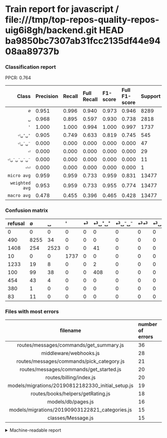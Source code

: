 # Train report for javascript / file:///tmp/top-repos-quality-repos-uig6i8gh/backend.git HEAD ba9850bc7307ab31fcc2135df44e9408aa89737b

### Classification report

PPCR: 0.764

| Class | Precision | Recall | Full Recall | F1-score | Full F1-score | Support | Full Support | PPCR |
|------:|:----------|:-------|:------------|:---------|:---------|:--------|:-------------|:-----|
| `∅` | 0.951| 0.996| 0.940| 0.973| 0.946| 8289| 8779| 0.944 |
| `␣` | 0.968| 0.895| 0.597| 0.930| 0.738| 2818| 4226| 0.667 |
| `'` | 1.000| 1.000| 0.994| 1.000| 0.997| 1737| 1747| 0.994 |
| `⏎␣⁺␣⁺` | 0.905| 0.749| 0.633| 0.819| 0.745| 545| 645| 0.845 |
| `⏎␣⁻␣⁻` | 0.000| 0.000| 0.000| 0.000| 0.000| 47| 501| 0.094 |
| `⏎` | 0.000| 0.000| 0.000| 0.000| 0.000| 29| 1262| 0.023 |
| `⏎␣⁻␣⁻␣⁻␣⁻` | 0.000| 0.000| 0.000| 0.000| 0.000| 11| 94| 0.117 |
| `⏎⏎` | 0.000| 0.000| 0.000| 0.000| 0.000| 1| 381| 0.003 |
| `micro avg` | 0.959| 0.959| 0.733| 0.959| 0.831| 13477| 17635| 0.764 |
| `weighted avg` | 0.953| 0.959| 0.733| 0.955| 0.774| 13477| 17635| 0.764 |
| `macro avg` | 0.478| 0.455| 0.396| 0.465| 0.428| 13477| 17635| 0.764 |

### Confusion matrix

|refusal|  ∅| ␣| '| ⏎| ⏎␣⁺␣⁺| ⏎␣⁻␣⁻| ⏎⏎| ⏎␣⁻␣⁻␣⁻␣⁻| 
|:---|:---|:---|:---|:---|:---|:---|:---|:---|
|0 |0 |0 |0 |0 |0 |0 |0 |0 |
|490 |8255 |34 |0 |0 |0 |0 |0 |0 |
|1408 |254 |2523 |0 |0 |41 |0 |0 |0 |
|10 |0 |0 |1737 |0 |0 |0 |0 |0 |
|1233 |19 |8 |0 |0 |2 |0 |0 |0 |
|100 |99 |38 |0 |0 |408 |0 |0 |0 |
|454 |43 |4 |0 |0 |0 |0 |0 |0 |
|380 |1 |0 |0 |0 |0 |0 |0 |0 |
|83 |11 |0 |0 |0 |0 |0 |0 |0 |

### Files with most errors

| filename | number of errors|
|:----:|:-----|
| routes/messages/commands/get_summary.js | 36 |
| middleware/webhooks.js | 28 |
| routes/messages/commands/pick_category.js | 21 |
| routes/messages/commands/get_started.js | 20 |
| routes/billing/index.js | 20 |
| models/migrations/20190812182330_initial_setup.js | 19 |
| routes/books/helpers/getRating.js | 18 |
| models/db/pages.js | 16 |
| models/migrations/20190903122821_categories.js | 15 |
| classes/Message.js | 15 |

<details>
    <summary>Machine-readable report</summary>
```json
{
  "cl_report": {"\u0027": {"f1-score": 1.0, "precision": 1.0, "recall": 1.0, "support": 1737}, "macro avg": {"f1-score": 0.46528142145739104, "precision": 0.47790664494973406, "recall": 0.45497973229339356, "support": 13477}, "micro avg": {"f1-score": 0.9588929286933294, "precision": 0.9588929286933294, "recall": 0.9588929286933294, "support": 13477}, "weighted avg": {"f1-score": 0.954847023263684, "precision": 0.9526280096334518, "recall": 0.9588929286933294, "support": 13477}, "\u2205": {"f1-score": 0.9728360143774674, "precision": 0.9508177839207556, "recall": 0.9958981783086017, "support": 8289}, "\u23ce": {"f1-score": 0.0, "precision": 0.0, "recall": 0.0, "support": 29}, "\u23ce\u23ce": {"f1-score": 0.0, "precision": 0.0, "recall": 0.0, "support": 1}, "\u23ce\u2423\u207a\u2423\u207a": {"f1-score": 0.8192771084337348, "precision": 0.9046563192904656, "recall": 0.7486238532110092, "support": 545}, "\u23ce\u2423\u207b\u2423\u207b": {"f1-score": 0.0, "precision": 0.0, "recall": 0.0, "support": 47}, "\u23ce\u2423\u207b\u2423\u207b\u2423\u207b\u2423\u207b": {"f1-score": 0.0, "precision": 0.0, "recall": 0.0, "support": 11}, "\u2423": {"f1-score": 0.9301382488479262, "precision": 0.9677790563866513, "recall": 0.8953158268275373, "support": 2818}},
  "cl_report_full": {"\u0027": {"f1-score": 0.9971297359357061, "precision": 1.0, "recall": 0.9942759015455066, "support": 1747}, "macro avg": {"f1-score": 0.4282082620455421, "precision": 0.47790664494973406, "recall": 0.39552057583636097, "support": 17635}, "micro avg": {"f1-score": 0.8307405502699924, "precision": 0.9588929286933294, "recall": 0.7328040827899064, "support": 17635}, "weighted avg": {"f1-score": 0.7736806726627291, "precision": 0.8374010174807288, "recall": 0.7328040827899064, "support": 17635}, "\u2205": {"f1-score": 0.945535765420079, "precision": 0.9508177839207556, "recall": 0.9403121084405969, "support": 8779}, "\u23ce": {"f1-score": 0.0, "precision": 0.0, "recall": 0.0, "support": 1262}, "\u23ce\u23ce": {"f1-score": 0.0, "precision": 0.0, "recall": 0.0, "support": 381}, "\u23ce\u2423\u207a\u2423\u207a": {"f1-score": 0.7445255474452555, "precision": 0.9046563192904656, "recall": 0.6325581395348837, "support": 645}, "\u23ce\u2423\u207b\u2423\u207b": {"f1-score": 0.0, "precision": 0.0, "recall": 0.0, "support": 501}, "\u23ce\u2423\u207b\u2423\u207b\u2423\u207b\u2423\u207b": {"f1-score": 0.0, "precision": 0.0, "recall": 0.0, "support": 94}, "\u2423": {"f1-score": 0.7384750475632957, "precision": 0.9677790563866513, "recall": 0.5970184571699007, "support": 4226}},
  "ppcr": 0.7642188829033173
}
```
</details>

